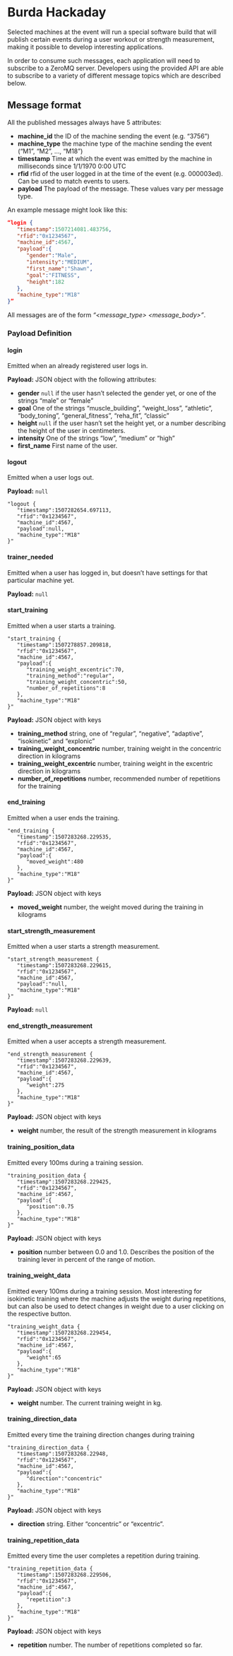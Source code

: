 # Burda Hackaday
Selected machines at the event will run a special software build that
will publish certain events during a user workout or strength measurement, making it possible to
develop interesting applications.

In order to consume such messages, each application will need to 
subscribe to a ZeroMQ server. Developers using the provided API are able to 
subscribe to a variety of different message topics which are described below.

## Message format

All the published messages always have 5 attributes:
* **machine_id**
the ID of the machine sending the event (e.g. “3756”)
* **machine_type**
the machine type of the machine sending the event (“M1”, “M2”, …, “M18”)
* **timestamp**
Time at which the event was emitted by the machine in milliseconds since 1/1/1970 0:00 UTC 
* **rfid**
rfid of the user logged in at the time of the event (e.g. 000003ed). 
Can be used to match events to users.
* **payload**
The payload of the message. These values vary per message type.

An example message might look like this:
```JSON
“login {
   "timestamp":1507214081.483756,
   "rfid":"0x1234567",
   "machine_id":4567,
   "payload":{
      "gender":"Male",
      "intensity":"MEDIUM",
      "first_name":"Shawn",
      "goal":"FITNESS",
      "height":182
   },
   "machine_type":"M18"
}”
```
All messages are of the form *“<message_type> <message_body>”*.

### Payload Definition

#### login
Emitted when an already registered user logs in.

**Payload:** JSON object with the following attributes:
* **gender**
`null` if the user hasn’t selected the gender yet, or one of the strings “male” or “female”
* **goal**
One of the strings “muscle_building”, “weight_loss”, “athletic”, “body_toning”, “general_fitness”, “reha_fit”, “classic”
* **height**
`null` if the user hasn’t set the height yet, or a number describing the height of the user in centimeters.
* **intensity**
One of the strings “low”, “medium” or “high”
* **first_name**
First name of the user.

#### logout
Emitted when a user logs out.

**Payload:** `null`

    "logout {
       "timestamp":1507282654.697113,
       "rfid":"0x1234567",
       "machine_id":4567,
       "payload":null,
       "machine_type":"M18"
    }"

#### trainer_needed
Emitted when a user has logged in, but doesn’t have settings for that particular machine yet.

**Payload:** `null`

#### start_training
Emitted when a user starts a training.

    "start_training {
       "timestamp":1507278857.209818,
       "rfid":"0x1234567",
       "machine_id":4567,
       "payload":{
          "training_weight_excentric":70,
          "training_method":"regular",
          "training_weight_concentric":50,
          "number_of_repetitions":8
       },
       "machine_type":"M18"
    }"

**Payload:** JSON object with keys
* **training_method**
string, one of “regular”, “negative”, “adaptive”, “isokinetic” and “explonic”
* **training_weight_concentric**
number, training weight in the concentric direction in kilograms
* **training_weight_excentric**
number, training weight in the excentric direction in kilograms
* **number_of_repetitions**
number, recommended number of repetitions for the training

#### end_training
Emitted when a user ends the training.

    "end_training {
       "timestamp":1507283268.229535,
       "rfid":"0x1234567",
       "machine_id":4567,
       "payload":{
          "moved_weight":480
       },
       "machine_type":"M18"
    }"

**Payload:** JSON object with keys
* **moved_weight**
number, the weight moved during the training in kilograms

#### start_strength_measurement
Emitted when a user starts a strength measurement.

    "start_strength_measurement {
       "timestamp":1507283268.229615,
       "rfid":"0x1234567",
       "machine_id":4567,
       "payload":"null,
       "machine_type":"M18"
    }"

**Payload:** `null`

#### end_strength_measurement
Emitted when a user accepts a strength measurement.

    "end_strength_measurement {
       "timestamp":1507283268.229639,
       "rfid":"0x1234567",
       "machine_id":4567,
       "payload":{
          "weight":275
       },
       "machine_type":"M18"
    }"

**Payload:**  JSON object with keys
* **weight**
number, the result of the strength measurement in kilograms

#### training_position_data
Emitted every 100ms during a training session.

    "training_position_data {
       "timestamp":1507283268.229425,
       "rfid":"0x1234567",
       "machine_id":4567,
       "payload":{
          "position":0.75
       },
       "machine_type":"M18"
    }"

**Payload:** JSON object with keys
* **position**
number between 0.0 and 1.0. Describes the position of the training lever 
in percent of the range of motion.

#### training_weight_data
Emitted every 100ms during a training session. Most interesting for isokinetic training where the machine adjusts 
the weight during repetitions, but can also be used to detect changes in weight due to a user clicking on the 
respective button.

    "training_weight_data {
       "timestamp":1507283268.229454,
       "rfid":"0x1234567",
       "machine_id":4567,
       "payload":{
          "weight":65
       },
       "machine_type":"M18"
    }"

**Payload:** JSON object with keys
* **weight** number. The current training weight in kg. 

#### training_direction_data
Emitted every time the training direction changes during training

    "training_direction_data {
       "timestamp":1507283268.22948,
       "rfid":"0x1234567",
       "machine_id":4567,
       "payload":{
          "direction":"concentric"
       },
       "machine_type":"M18"
    }"

**Payload:** JSON object with keys
* **direction** string. Either “concentric” or “excentric”. 

#### training_repetition_data
Emitted every time the user completes a repetition during training.

    "training_repetition_data {
       "timestamp":1507283268.229506,
       "rfid":"0x1234567",
       "machine_id":4567,
       "payload":{
          "repetition":3
       },
       "machine_type":"M18"
    }"


**Payload:** JSON object with keys
* **repetition** number. The number of repetitions completed so far.

